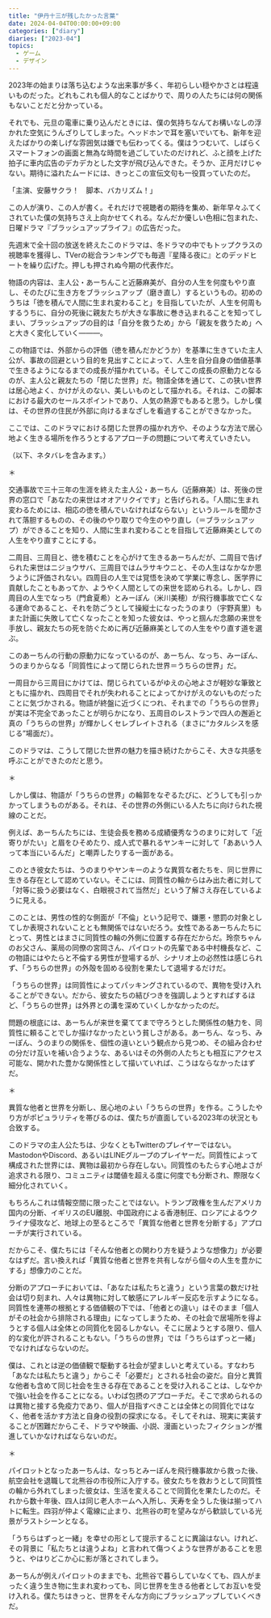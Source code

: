 ```yaml
---
title: "伊丹十三が残したかった言葉"
date: 2024-04-04T00:00:00+09:00
categories: ["diary"]
diaries: ["2023-04"]
topics:
  - ゲーム
  - デザイン
---
```


2023年の始まりは落ち込むような出来事が多く、年初らしい穏やかさとは程遠いものだった。どれもこれも個人的なことばかりで、周りの人たちには何の関係もないことだと分かっている。

それでも、元旦の電車に乗り込んだときには、僕の気持ちなんてお構いなしの浮かれた空気にうんざりしてしまった。ヘッドホンで耳を塞いでいても、新年を迎えたばかりの楽しげな雰囲気は嫌でも伝わってくる。僕はうつむいて、しばらくスマートフォンの画面と無為な時間を過ごしていたのだけれど、ふと顔を上げた拍子に車内広告のデカデカとした文字が飛び込んできた。そうか、正月だけじゃない。期待に溢れたムードには、きっとこの宣伝文句も一役買っていたのだ。

「主演、安藤サクラ！　脚本、バカリズム！」

この人が演り、この人が書く。それだけで視聴者の期待を集め、新年早々ふてくされていた僕の気持ちさえ上向かせてくれる。なんだか優しい色相に包まれた、日曜ドラマ『ブラッシュアップライフ』の広告だった。

先週末で全十回の放送を終えたこのドラマは、冬ドラマの中でもトップクラスの視聴率を獲得し、TVerの総合ランキングでも毎週『星降る夜に』とのデッドヒートを繰り広げた。押しも押されぬ今期の代表作だ。

物語の内容は、主人公・あーちんこと近藤麻美が、自分の人生を何度もやり直し、そのたびに生き方をブラッシュアップ（磨き直し）するというもの。初めのうちは「徳を積んで人間に生まれ変わること」を目指していたが、人生を何周もするうちに、自分の死後に親友たちが大きな事故に巻き込まれることを知ってしまい、ブラッシュアップの目的は「自分を救うため」から「親友を救うため」へと大きく変化していく―――。

この物語では、外部からの評価（徳を積んだかどうか）を基準に生きていた主人公が、事故の回避という目的を見出すことによって、人生を自分自身の価値基準で生きるようになるまでの成長が描かれている。そしてこの成長の原動力となるのが、主人公と親友たちの「閉じた世界」だ。物語全体を通じて、この狭い世界は居心地よく、かけがえのない、美しいものとして描かれる。それは、この脚本における最大のセールスポイントであり、人気の熱源でもあると思う。しかし僕は、その世界の住民が外部に向けるまなざしを看過することができなかった。

ここでは、このドラマにおける閉じた世界の描かれ方や、そのような方法で居心地よく生きる場所を作ろうとするアプローチの問題について考えていきたい。

（以下、ネタバレを含みます。）

＊

交通事故で三十三年の生涯を終えた主人公・あーちん（近藤麻美）は、死後の世界の窓口で「あなたの来世はオオアリクイです」と告げられる。「人間に生まれ変わるためには、相応の徳を積んでいなければならない」というルールを聞かされて落胆するものの、その後のやり取りで今生のやり直し（＝ブラッシュアップ）ができることを知り、人間に生まれ変わることを目指して近藤麻美としての人生をやり直すことにする。

二周目、三周目と、徳を積むことを心がけて生きるあーちんだが、二周目で告げられた来世はニジョウサバ、三周目ではムラサキウニと、その人生はなかなか思うように評価されない。四周目の人生では覚悟を決めて学業に専念し、医学界に貢献したこともあってか、ようやく人間としての来世を認められる。しかし、四周目の人生でなっち（門倉夏希）とみーぽん（米川美穂）が飛行機事故で亡くなる運命であること、それを防ごうとして操縦士になったうのまり（宇野真里）もまた計画に失敗して亡くなったことを知った彼女は、やっと掴んだ念願の来世を手放し、親友たちの死を防ぐために再び近藤麻美としての人生をやり直す道を選ぶ。

このあーちんの行動の原動力になっているのが、あーちん、なっち、みーぽん、うのまりからなる「同質性によって閉じられた世界＝うちらの世界」だ。

一周目から三周目にかけては、閉じられているがゆえの心地よさが軽妙な筆致とともに描かれ、四周目でそれが失われることによってかけがえのないものだったことに気づかされる。物語が終盤に近づくにつれ、それまでの「うちらの世界」が実は不完全であったことが明らかになり、五周目のレストランで四人の邂逅と真の「うちらの世界」が輝かしくセレブレイトされる（まさに“カタルシスを感じる”場面だ）。

このドラマは、こうして閉じた世界の魅力を描き続けたからこそ、大きな共感を呼ぶことができたのだと思う。

＊

しかし僕は、物語が「うちらの世界」の輪郭をなぞるたびに、どうしても引っかかってしまうものがある。それは、その世界の外側にいる人たちに向けられた視線のことだ。

例えば、あーちんたちには、生徒会長を務める成績優秀なうのまりに対して「近寄りがたい」と眉をひそめたり、成人式で暴れるヤンキーに対して「ああいう人って本当にいるんだ」と嘲弄したりする一面がある。

このとき彼女たちは、うのまりやヤンキーのような異質な者たちを、同じ世界に生きる存在として認めていない。そこには、同質性の輪からはみ出た者に対して「対等に扱う必要はなく、白眼視されて当然だ」という了解さえ存在しているように見える。

このことは、男性の性的な側面が「不倫」という記号で、嫌悪・懲罰の対象としてしか表現されないこととも無関係ではないだろう。女性であるあーちんたちにとって、男性とはまさに同質性の輪の外側に位置する存在だからだ。玲奈ちゃんのお父さん、薬局の同僚の宮岡さん、パイロットの先輩である中村機長など、この物語にはやたらと不倫する男性が登場するが、シナリオ上の必然性は感じられず、「うちらの世界」の外殻を固める役割を果たして退場するだけだ。

「うちらの世界」は同質性によってパッキングされているので、異物を受け入れることができない。だから、彼女たちの結びつきを強調しようとすればするほど、「うちらの世界」は外界との溝を深めていくしかなかったのだ。

問題の根底には、あーちんが来世を棄ててまで守ろうとした関係性の魅力を、同質性に頼ることでしか描けなかったという貧しさがある。あーちん、なっち、みーぽん、うのまりの関係を、個性の違いという観点から見つめ、その組み合わせの分だけ互いを補い合うような、あるいはその外側の人たちとも相互にアクセス可能な、開かれた豊かな関係性として描いていれば、こうはならなかったはずだ。

＊

異質な他者と世界を分断し、居心地のよい「うちらの世界」を作る。こうしたやり方がポピュラリティを帯びるのは、僕たちが直面している2023年の状況とも合致する。

このドラマの主人公たちは、少なくともTwitterのプレイヤーではない。MastodonやDiscord、あるいはLINEグループのプレイヤーだ。同質性によって構成された世界には、異物は最初から存在しない。同質性のもたらす心地よさが追求される限り、コミュニティは閾値を超える度に何度でも分断され、際限なく細分化されていく。

もちろんこれは情報空間に限ったことではない。トランプ政権を生んだアメリカ国内の分断、イギリスのEU離脱、中国政府による香港制圧、ロシアによるウクライナ侵攻など、地球上の至るところで「異質な他者と世界を分断する」アプローチが実行されている。

だからこそ、僕たちには「そんな他者との関わり方を疑うような想像力」が必要なはずだ。言い換えれば「異質な他者と世界を共有しながら個々の人生を豊かにする」想像力のことだ。

分断のアプローチにおいては、「あなたは私たちと違う」という言葉の数だけ社会は切り刻まれ、人々は異物に対して敏感にアレルギー反応を示すようになる。同質性を連帯の根拠とする価値観の下では、「他者との違い」はそのまま「個人がその社会から排除される理由」になってしまうため、その社会で居場所を得ようとする個人は全体との同質化を図るしかない。そこに居ようとする限り、個人的な変化が許されることもない。「うちらの世界」では「うちらはずっと一緒」でなければならないのだ。

僕は、これとは逆の価値観で駆動する社会が望ましいと考えている。すなわち「あなたは私たちと違う」からこそ「必要だ」とされる社会の姿だ。自分と異質な他者も含めて同じ社会を生きる存在であることを受け入れることは、しなやかで強い社会を作ることになる。いわば包摂のアプローチだ。そこで求められるのは異物と接する免疫力であり、個人が目指すべきことは全体との同質化ではなく、他者を活かす方法と自身の役割の探求になる。そしてそれは、現実に実装することが困難だからこそ、ドラマや映画、小説、漫画といったフィクションが推進していかなければならないのだ。

＊

パイロットとなったあーちんは、なっちとみーぽんを飛行機事故から救った後、航空会社を退職して北熊谷の市役所に入庁する。彼女たちを救おうとして同質性の輪から外れてしまった彼女は、生活を変えることで同質化を果たしたのだ。それから数十年後、四人は同じ老人ホームへ入所し、天寿を全うした後は揃ってハトに転生。四羽が仲よく電線に止まり、北熊谷の町を望みながら歓談している光景がラストシーンとなる。

「うちらはずっと一緒」を幸せの形として提示することに異論はない。けれど、その背景に「私たちとは違うよね」と言われて傷つくような世界があることを思うと、やはりどこか心に影が落とされてしまう。

あーちんが例えパイロットのままでも、北熊谷で暮らしていなくても、四人がまったく違う生き物に生まれ変わっても、同じ世界を生きる他者としてお互いを受け入れる。僕たちはきっと、世界をそんな方向にブラッシュアップしていくべきだ。



